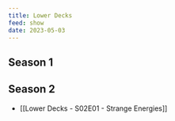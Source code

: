 ```yaml
---
title: Lower Decks
feed: show
date: 2023-05-03
---
```


## Season 1


## Season 2
- [[Lower Decks - S02E01 - Strange Energies]]